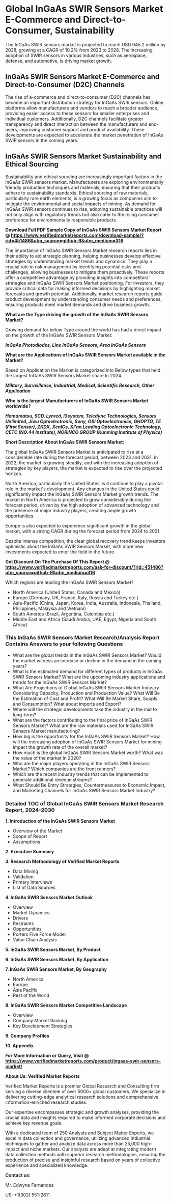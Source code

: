 <h1>Global InGaAs SWIR Sensors Market E-Commerce and Direct-to-Consumer, Sustainability</h1><p class=""><p>The InGaAs SWIR sensors market is projected to reach USD 945.2 million by 2028, growing at a CAGR of 10.2% from 2023 to 2028. The increasing adoption of SWIR sensors in various industries, such as aerospace, defense, and automotive, is driving market growth.</p><h2>InGaAs SWIR Sensors Market E-Commerce and Direct-to-Consumer (D2C) Channels</h2><p>The rise of e-commerce and direct-to-consumer (D2C) channels has become an important distribution strategy for InGaAs SWIR sensors. Online platforms allow manufacturers and vendors to reach a broader audience, providing easier access to these sensors for smaller enterprises and individual customers. Additionally, D2C channels facilitate greater transparency and direct interaction between the manufacturers and end-users, improving customer support and product availability. These developments are expected to accelerate the market penetration of InGaAs SWIR sensors in the coming years.</p><h2>InGaAs SWIR Sensors Market Sustainability and Ethical Sourcing</h2><p>Sustainability and ethical sourcing are increasingly important factors in the InGaAs SWIR sensors market. Manufacturers are exploring environmentally friendly production techniques and materials, ensuring that their products adhere to sustainability standards. Ethical sourcing of raw materials, particularly rare earth elements, is a growing focus as companies aim to mitigate the environmental and social impacts of mining. As demand for InGaAs SWIR sensors continues to rise, adopting sustainable practices will not only align with regulatory trends but also cater to the rising consumer preference for environmentally responsible products.</p></p><p class=""><strong>Download Full PDF Sample Copy of InGaAs SWIR Sensors Market Report @ <a href="https://www.verifiedmarketreports.com/download-sample/?rid=451486&utm_source=github-R&utm_medium=316" target="_blank">https://www.verifiedmarketreports.com/download-sample/?rid=451486&utm_source=github-R&utm_medium=316</a></strong></p><p>The importance of&nbsp;InGaAs SWIR Sensors Market research reports lies in their ability to aid strategic planning, helping businesses develop effective strategies by understanding market trends and dynamics. They play a crucial role in risk management by identifying potential risks and challenges, allowing businesses to mitigate them proactively. These reports offer a competitive advantage by providing insights into competitors' strategies and InGaAs SWIR Sensors Market positioning. For investors, they provide critical data for making informed decisions by highlighting market forecasts and growth potential. Additionally, market research reports guide product development by understanding consumer needs and preferences, ensuring products meet market demands and drive business growth.</p><p><strong>What are the&nbsp;Type driving the growth of the InGaAs SWIR Sensors Market?</strong></p><p id="" class="">Growing demand for below Type around the world has had a direct impact on the growth of the InGaAs SWIR Sensors Market:</p><p class=""><em><strong>InGaAs Photodiodes, Line InGaAs Sensors, Area InGaAs Sensors</strong></em></p><p class=""><strong>What are the&nbsp;Applications&nbsp;of InGaAs SWIR Sensors Market available in the Market?</strong></p><p id="" class="">Based on Application the Market is categorized into Below types that held the largest InGaAs SWIR Sensors Market share In 2024.</p><p class=""><em><strong>Military, Surveillance, Induatrial, Medical, Scientific Research, Other Application</strong></em></p><p class=""><strong>Who is the largest Manufacturers of InGaAs SWIR Sensors Market worldwide?</strong></p><p><em><strong>Hamamatsu, SCD, Lynred, I3system, Teledyne Technologies, Sensors Unlimited, Jiwu Optoelectronic, Sony, OSI Optoelectronics, GHOPTO, TE (First Sensor), ZKDX, XenICs, Xi'an Leading Optoelectronic Technology, CETC (NO.44 Institute), NORINCO GROUP (Kunming Institute of Physics)</strong></em></p><p id="" class=""><strong>Short Description About InGaAs SWIR Sensors Market:</strong></p><p>The global InGaAs SWIR Sensors Market is anticipated to rise at a considerable rate during the forecast period, between 2023 and 2031. In 2022, the market is growing steadily, and with the increasing adoption of strategies by key players, the market is expected to rise over the projected horizon.</p><p>North America, particularly the United States, will continue to play a pivotal role in the market's development. Any changes in the United States could significantly impact the InGaAs SWIR Sensors Market growth trends. The market in North America is projected to grow considerably during the forecast period, driven by the high adoption of advanced technology and the presence of major industry players, creating ample growth opportunities.</p><p>Europe is also expected to experience significant growth in the global market, with a strong CAGR during the forecast period from 2024 to 2031.</p><p>Despite intense competition, the clear global recovery trend keeps investors optimistic about the InGaAs SWIR Sensors Market, with more new investments expected to enter the field in the future.</p><p id="" class=""><strong>Get Discount On The Purchase Of This Report @ <a href="https://www.verifiedmarketreports.com/ask-for-discount/?rid=451486?utm_source=github-R&utm_medium=316" target="_blank">https://www.verifiedmarketreports.com/ask-for-discount/?rid=451486?utm_source=github-R&utm_medium=316</a></strong></p><p class="">Which regions are leading the InGaAs SWIR Sensors Market?</p><ul><li>North America (United States, Canada and Mexico)</li><li>Europe (Germany, UK, France, Italy, Russia and Turkey etc.)</li><li>Asia-Pacific (China, Japan, Korea, India, Australia, Indonesia, Thailand, Philippines, Malaysia and Vietnam)</li><li>South America (Brazil, Argentina, Columbia etc.)</li><li>Middle East and Africa (Saudi Arabia, UAE, Egypt, Nigeria and South Africa)</li></ul><h3 id="" class="">This InGaAs SWIR Sensors Market Research/Analysis Report Contains Answers to your following Questions</h3><ul><li>What are the global trends in the InGaAs SWIR Sensors Market? Would the market witness an increase or decline in the demand in the coming years?</li><li>What is the estimated demand for different types of products in InGaAs SWIR Sensors Market? What are the upcoming industry applications and trends for the InGaAs SWIR Sensors Market?</li><li>What Are Projections of Global InGaAs SWIR Sensors Market Industry Considering Capacity, Production and Production Value? What Will Be the Estimation of Cost and Profit? What Will Be Market Share, Supply and Consumption? What about imports and Export?</li><li>Where will the strategic developments take the industry in the mid to long-term?</li><li>What are the factors contributing to the final price of InGaAs SWIR Sensors Market? What are the raw materials used for InGaAs SWIR Sensors Market manufacturing?</li><li>How big is the opportunity for the InGaAs SWIR Sensors Market? How will the increasing adoption of InGaAs SWIR Sensors Market for mining impact the growth rate of the overall market?</li><li>How much is the global InGaAs SWIR Sensors Market worth? What was the value of the market In 2020?</li><li>Who are the major players operating in the InGaAs SWIR Sensors Market? Which companies are the front runners?</li><li>Which are the recent industry trends that can be implemented to generate additional revenue streams?</li><li>What Should Be Entry Strategies, Countermeasures to Economic Impact, and Marketing Channels for InGaAs SWIR Sensors Market Industry?</li></ul><h3 id="" class="">Detailed TOC of Global InGaAs SWIR Sensors Market Research Report, 2024-2030</h3><p id="" class=""><strong>1. Introduction of the InGaAs SWIR Sensors Market</strong></p><ul><li>Overview of the Market</li><li>Scope of Report</li><li>Assumptions</li></ul><p id="" class=""><strong>2. Executive Summary</strong></p><p id="" class=""><strong>3. Research Methodology of Verified Market Reports</strong></p><ul><li>Data Mining</li><li>Validation</li><li>Primary Interviews</li><li>List of Data Sources</li></ul><p id="" class=""><strong>4. InGaAs SWIR Sensors Market Outlook</strong></p><ul><li>Overview</li><li>Market Dynamics</li><li>Drivers</li><li>Restraints</li><li>Opportunities</li><li>Porters Five Force Model</li><li>Value Chain Analysis</li></ul><p id="" class=""><strong>5. InGaAs SWIR Sensors Market, By Product</strong></p><p id="" class=""><strong>6. InGaAs SWIR Sensors Market, By Application</strong></p><p id="" class=""><strong>7. InGaAs SWIR Sensors Market, By Geography</strong></p><ul><li>North America</li><li>Europe</li><li>Asia Pacific</li><li>Rest of the World</li></ul><p id="" class=""><strong>8. InGaAs SWIR Sensors Market Competitive Landscape</strong></p><ul><li>Overview</li><li>Company Market Ranking</li><li>Key Development Strategies</li></ul><p id="" class=""><strong>9. Company Profiles</strong></p><p id="" class=""><strong>10. Appendix</strong></p><p id="" class=""><strong>For More Information or Query, Visit @ <a href="https://www.verifiedmarketreports.com/product/ingaas-swir-sensors-market/" target="_blank">https://www.verifiedmarketreports.com/product/ingaas-swir-sensors-market/</a></strong></p><p id="" class=""><strong>About Us: Verified Market Reports</strong></p><p id="" class="">Verified Market Reports is a premier Global Research and Consulting firm serving a diverse clientele of over 5000+ global customers. We specialize in delivering cutting-edge analytical research solutions and comprehensive information-enriched research studies.</p><p id="" class="">Our expertise encompasses strategic and growth analyses, providing the crucial data and insights required to make informed corporate decisions and achieve key revenue goals.</p><p id="" class="">With a dedicated team of 250 Analysts and Subject Matter Experts, we excel in data collection and governance, utilizing advanced industrial techniques to gather and analyze data across more than 25,000 high-impact and niche markets. Our analysts are adept at integrating modern data collection methods with superior research methodologies, ensuring the production of precise and insightful research based on years of collective experience and specialized knowledge.</p><p id="" class=""><strong>Contact us:</strong></p><p id="" class="">Mr. Edwyne Fernandes</p><p id="" class="">US: +1(302) 551-2611</p>